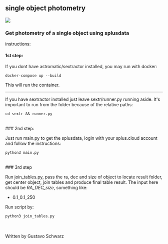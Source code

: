 ## single object photometry

![](https://splus.cloud/images/SiglaExtenso_Colorido1_TextoAzulEscuro.png)

### Get photometry of a single object using splusdata

instructions: 

#### 1st step: 
If you dont have astromatic/sextractor installed, you may run with docker:

```
docker-compose up --build
``` 

This will run the container. 

----
If you have sextractor installed just leave sextr/runner.py running aside. It's important to run from the folder because of the relative paths:

```
cd sextr && runner.py
```

<br>
### 2nd step: 

Just run main.py to get the splusdata, login with your splus.cloud account and follow the instructions:

```
python3 main.py
```

<br>
### 3rd step

Run join_tables.py, pass the ra, dec and size of object to locate result folder, get center object, join tables and produce final table result. 
The input here should be *RA_DEC_size*, something like:

- 0.1_0.1_250

Run script by:
```
python3 join_tables.py
```

<br>
<br>
Written by Gustavo Schwarz 

